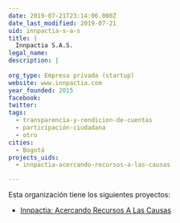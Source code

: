 ```yaml
---
date: 2019-07-21T23:14:06.000Z
date_last_modified: 2019-07-21
uid: innpactia-s-a-s
title: |
  Innpactia S.A.S.
legal_name: 
description: |
  
org_type: Empresa privada (startup)
website: www.innpactia.com
year_founded: 2015
facebook: 
twitter: 
tags:
  - transparencia-y-rendicion-de-cuentas
  - participación-ciudadana
  - otro
cities: 
  - Bogotá
projects_uids:
  - innpactia-acercando-recursos-a-las-causas

---
```


Esta organización tiene los siguientes proyectos:

- [Innpactia: Acercando Recursos A Las Causas](/proyectos/innpactia-acercando-recursos-a-las-causas)
